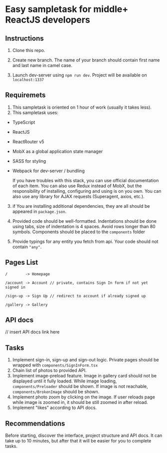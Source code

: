 # Easy sampletask for middle+ ReactJS developers

## Instructions
1. Clone this repo.

2. Create new branch. The name of your branch should contain first name and last name in camel case.

3. Launch dev-server using `npm run dev`. Project will be available on `localhost:1337`

## Requiremets
1. This sampletask is oriented on 1 hour of work (usually it takes less).
2. This sampletask uses:
 - TypeScript
 - ReactJS
 - ReactRouter v5
 - MobX as a global application state manager  
 - SASS for styling
 - Webpack for dev-server / bundling
   
   If you have troubles with this stack, you can use official documentation of each item. You can also use Redux instead of MobX, but the responsibility of installing, configuring and using is on you own. You can also use any library for AJAX requests (Superagent, axios, etc.).

3. if You are installing additional dependencies, they are all should be appeared in `package.json`.

3. Provided code should be well-formatted. Indentations should be done using tabs, size of indentation is 4 spaces. Avoid rows longer than 80 symbols. Components should be placed to the `components` folder
4. Provide typings for any entity you fetch from api. Your code should not contain `"any"`.

## Pages List
```
/ 		 -> Homepage

/account -> Account // private, contains Sign In form if not yet signed in

/sign-up -> Sign Up // redirect to account if already signed up

/gallery -> Gallery
```

## API docs
// insert API docs link here

## Tasks
1. Implement sign-in, sign-up and sign-out logic. Private pages should be wrapped with `components/SignInForm.tsx`
2. Chain list of photos to provided API.
3. Implement image-preload feature. Image in gallery card should not be displayed until it fully loaded. While image loading, `components/Preloader` should be shown. If image is not reachable, `components/BrokenImage` should be shown.
4. Implement photo zoom by clicking on the image. If user reloads page while image is zoomed in, it should be still zoomed in after reload.
5. Implement "likes" according to API docs.

## Recommendations
Before starting, discover the interface, project structure and API docs. It can take up to 10 minutes, but after that it will be easier for you to complete tasks.